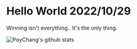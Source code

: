 # Hello World 2022/10/29

Winning isn't everything.. It's the only thing.

![PoyChang's github stats](https://github-readme-stats.vercel.app/api?username=poychang&show_icons=true&theme=dracula)
